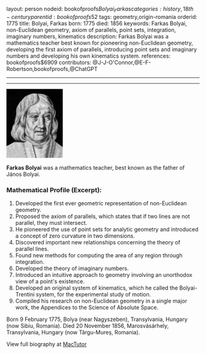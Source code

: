 layout: person
nodeid: bookofproofs$Bolyai_Farkas
categories: history,18th-century
parentid: bookofproofs$52
tags: geometry,origin-romania
orderid: 1775
title: Bolyai, Farkas
born: 1775
died: 1856
keywords: Farkas Bolyai, non-Euclidean geometry, axiom of parallels, point sets, integration, imaginary numbers, kinematics
description: Farkas Bolyai was a mathematics teacher best known for pioneering non-Euclidean geometry, developing the first axiom of parallels, introducing point sets and imaginary numbers and developing his own kinematics system.
references: bookofproofs$6909
contributors: @J-J-O'Connor,@E-F-Robertson,bookofproofs,@ChatGPT

---



---

![Bolyai_Farkas.jpg](https://github.com/bookofproofs/bookofproofs.github.io/blob/main/_sources/_assets/images/portraits/Bolyai_Farkas.jpg?raw=true)

**Farkas Bolyai** was a mathematics teacher, best known as the father of János Bolyai.

### Mathematical Profile (Excerpt):
1. Developed the first ever geometric representation of non-Euclidean geometry.
2. Proposed the axiom of parallels, which states that if two lines are not parallel, they must intersect.
3. He pioneered the use of point sets for analytic geometry and introduced a concept of zero curvature in two dimensions.
4. Discovered important new relationships concerning the theory of parallel lines.
5. Found new methods for computing the area of any region through integration.
6. Developed the theory of imaginary numbers.
7. Introduced an intuitive approach to geometry involving an unorthodox view of a point's existence.
8. Developed an original system of kinematics, which he called the Bolyai-Trentini system, for the experimental study of motion.
9. Compiled his research on non-Euclidean geometry in a single major work, the Appendices to the Science of Absolute Space.

Born 9 February 1775, Bolya (near Nagyszeben), Transylvania, Hungary (now Sibiu, Romania). Died 20 November 1856, Marosvásárhely, Transylvania, Hungary (now Târgu-Mureș, Romania).

View full biography at [MacTutor](https://mathshistory.st-andrews.ac.uk/Biographies/Bolyai_Farkas/)
